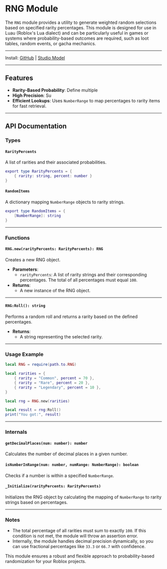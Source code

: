 # RNG Module

The `RNG` module provides a utility to generate weighted random selections based on specified rarity percentages. This module is designed for use in Luau (Roblox's Lua dialect) and can be particularly useful in games or systems where probability-based outcomes are required, such as loot tables, random events, or gacha mechanics.

---
Install: [GitHub](https://github.com/lolsdsd2f/RNG)  |  [Studio Model]( [create.roblox.com/store/asset/100536020040174](https://create.roblox.com/store/asset/100536020040174))

---

## Features

* **Rarity-Based Probability**: Define multiple
* **High Precision**: Su
* **Efficient Lookups**: Uses `NumberRange` to map percentages to rarity items for fast retrieval.

---

## API Documentation

### Types

#### `RarityPercents`

A list of rarities and their associated probabilities.


``` lua
export type RarityPercents = {
    { rarity: string, percent: number }
}
```

#### `RandomItems`

A dictionary mapping `NumberRange` objects to rarity strings.


``` lua
export type RandomItems = {
    [NumberRange]: string
}
```

---

### Functions

#### `RNG.new(rarityPercents: RarityPercents): RNG`

Creates a new RNG object.

* **Parameters**:
  * `rarityPercents`: A list of rarity strings and their corresponding percentages. The total of all percentages must equal `100`.
* **Returns**:
  * A new instance of the RNG object.

---

#### `RNG:Roll(): string`

Performs a random roll and returns a rarity based on the defined percentages.

* **Returns**:
  * A string representing the selected rarity.

---

### Usage Example


``` lua
local RNG = require(path.to.RNG)

local rarities = {
    { rarity = "Common", percent = 70 },
    { rarity = "Rare", percent = 20 },
    { rarity = "Legendary", percent = 10 },
}

local rng = RNG.new(rarities)

local result = rng:Roll()
print("You got:", result)
```

---

### Internals

#### `getDecimalPlaces(num: number): number`

Calculates the number of decimal places in a given number.

#### `isNumberInRange(num: number, numRange: NumberRange): boolean`

Checks if a number is within a specified `NumberRange`.

#### `_Initialize(rarityPercents: RarityPercents)`

Initializes the RNG object by calculating the mapping of `NumberRange` to rarity strings based on percentages.

---

### Notes

* The total percentage of all rarities must sum to exactly `100`. If this condition is not met, the module will throw an assertion error.
* Internally, the module handles decimal precision dynamically, so you can use fractional percentages like `33.3` or `66.7` with confidence.

This module ensures a robust and flexible approach to probability-based randomization for your Roblox projects.
